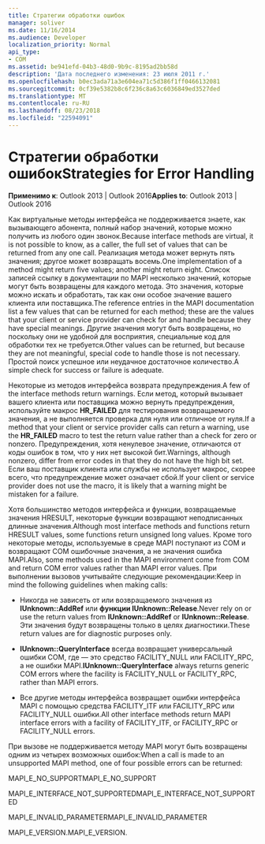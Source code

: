 ```yaml
---
title: Стратегии обработки ошибок
manager: soliver
ms.date: 11/16/2014
ms.audience: Developer
localization_priority: Normal
api_type:
- COM
ms.assetid: be941efd-04b3-48d0-9b9c-8195ad2bb58d
description: 'Дата последнего изменения: 23 июля 2011 г.'
ms.openlocfilehash: b0ec3ada71a3e604ea71c5d386f1ff0466132081
ms.sourcegitcommit: 0cf39e5382b8c6f236c8a63c6036849ed3527ded
ms.translationtype: MT
ms.contentlocale: ru-RU
ms.lasthandoff: 08/23/2018
ms.locfileid: "22594091"
---
```

# <a name="strategies-for-error-handling"></a><span data-ttu-id="1e805-103">Стратегии обработки ошибок</span><span class="sxs-lookup"><span data-stu-id="1e805-103">Strategies for Error Handling</span></span>

  
  
<span data-ttu-id="1e805-104">**Применимо к**: Outlook 2013 | Outlook 2016</span><span class="sxs-lookup"><span data-stu-id="1e805-104">**Applies to**: Outlook 2013 | Outlook 2016</span></span> 
  
<span data-ttu-id="1e805-105">Как виртуальные методы интерфейса не поддерживается знаете, как вызывающего абонента, полный набор значений, которые можно получить из любого один звонок.</span><span class="sxs-lookup"><span data-stu-id="1e805-105">Because interface methods are virtual, it is not possible to know, as a caller, the full set of values that can be returned from any one call.</span></span> <span data-ttu-id="1e805-106">Реализация метода может вернуть пять значения; другое может возвращать восемь.</span><span class="sxs-lookup"><span data-stu-id="1e805-106">One implementation of a method might return five values; another might return eight.</span></span> <span data-ttu-id="1e805-107">Список записей ссылку в документации по MAPI несколько значений, которые могут быть возвращены для каждого метода. Это значения, которые можно искать и обработать, так как они особое значение вашего клиента или поставщика.</span><span class="sxs-lookup"><span data-stu-id="1e805-107">The reference entries in the MAPI documentation list a few values that can be returned for each method; these are the values that your client or service provider can check for and handle because they have special meanings.</span></span> <span data-ttu-id="1e805-108">Другие значения могут быть возвращены, но поскольку они не удобной для восприятия, специальные код для обработки тех не требуется.</span><span class="sxs-lookup"><span data-stu-id="1e805-108">Other values can be returned, but because they are not meaningful, special code to handle those is not necessary.</span></span> <span data-ttu-id="1e805-109">Простой поиск успешное или неудачное достаточное количество.</span><span class="sxs-lookup"><span data-stu-id="1e805-109">A simple check for success or failure is adequate.</span></span>
  
<span data-ttu-id="1e805-110">Некоторые из методов интерфейса возврата предупреждения.</span><span class="sxs-lookup"><span data-stu-id="1e805-110">A few of the interface methods return warnings.</span></span> <span data-ttu-id="1e805-111">Если метод, который вызывает вашего клиента или поставщика можно вернуть предупреждения, используйте макрос **HR_FAILED** для тестирования возвращаемого значения, а не выполняется проверка для нуля или отличное от нуля.</span><span class="sxs-lookup"><span data-stu-id="1e805-111">If a method that your client or service provider calls can return a warning, use the **HR_FAILED** macro to test the return value rather than a check for zero or nonzero.</span></span> <span data-ttu-id="1e805-112">Предупреждения, хотя ненулевое значение, отличаются от коды ошибок в том, что у них нет высокой бит.</span><span class="sxs-lookup"><span data-stu-id="1e805-112">Warnings, although nonzero, differ from error codes in that they do not have the high bit set.</span></span> <span data-ttu-id="1e805-113">Если ваш поставщик клиента или службы не использует макрос, скорее всего, что предупреждение может означает сбой.</span><span class="sxs-lookup"><span data-stu-id="1e805-113">If your client or service provider does not use the macro, it is likely that a warning might be mistaken for a failure.</span></span> 
  
<span data-ttu-id="1e805-114">Хотя большинство методов интерфейса и функции, возвращаемые значения HRESULT, некоторые функции возвращают неподписанных длинные значения.</span><span class="sxs-lookup"><span data-stu-id="1e805-114">Although most interface methods and functions return HRESULT values, some functions return unsigned long values.</span></span> <span data-ttu-id="1e805-115">Кроме того некоторые методы, используемые в среде MAPI поступают из COM и возвращают COM ошибочные значения, а не значения ошибка MAPI.</span><span class="sxs-lookup"><span data-stu-id="1e805-115">Also, some methods used in the MAPI environment come from COM and return COM error values rather than MAPI error values.</span></span> <span data-ttu-id="1e805-116">При выполнении вызовов учитывайте следующие рекомендации:</span><span class="sxs-lookup"><span data-stu-id="1e805-116">Keep in mind the following guidelines when making calls:</span></span>
  
- <span data-ttu-id="1e805-117">Никогда не зависеть от или возвращаемого значения из **IUnknown::AddRef** или **функции IUnknown::Release**.</span><span class="sxs-lookup"><span data-stu-id="1e805-117">Never rely on or use the return values from **IUnknown::AddRef** or **IUnknown::Release**.</span></span> <span data-ttu-id="1e805-118">Эти значения будут возвращены только в целях диагностики.</span><span class="sxs-lookup"><span data-stu-id="1e805-118">These return values are for diagnostic purposes only.</span></span> 
    
- <span data-ttu-id="1e805-119">**IUnknown::QueryInterface** всегда возвращает универсальный ошибки COM, где — это средство FACILITY_NULL или FACILITY_RPC, а не ошибки MAPI.</span><span class="sxs-lookup"><span data-stu-id="1e805-119">**IUnknown::QueryInterface** always returns generic COM errors where the facility is FACILITY_NULL or FACILITY_RPC, rather than MAPI errors.</span></span> 
    
- <span data-ttu-id="1e805-120">Все другие методы интерфейса возвращает ошибки интерфейса MAPI с помощью средства FACILITY_ITF или FACILITY_RPC или FACILITY_NULL ошибки.</span><span class="sxs-lookup"><span data-stu-id="1e805-120">All other interface methods return MAPI interface errors with a facility of FACILITY_ITF, or FACILITY_RPC or FACILITY_NULL errors.</span></span>
    
<span data-ttu-id="1e805-121">При вызове не поддерживается методу MAPI могут быть возвращены одним из четырех возможных ошибок:</span><span class="sxs-lookup"><span data-stu-id="1e805-121">When a call is made to an unsupported MAPI method, one of four possible errors can be returned:</span></span> 
  
<span data-ttu-id="1e805-122">MAPI_E_NO_SUPPORT</span><span class="sxs-lookup"><span data-stu-id="1e805-122">MAPI_E_NO_SUPPORT</span></span>
  
<span data-ttu-id="1e805-123">MAPI_E_INTERFACE_NOT_SUPPORTED</span><span class="sxs-lookup"><span data-stu-id="1e805-123">MAPI_E_INTERFACE_NOT_SUPPORTED</span></span>
  
<span data-ttu-id="1e805-124">MAPI_E_INVALID_PARAMETER</span><span class="sxs-lookup"><span data-stu-id="1e805-124">MAPI_E_INVALID_PARAMETER</span></span>
  
<span data-ttu-id="1e805-125">MAPI_E_VERSION.</span><span class="sxs-lookup"><span data-stu-id="1e805-125">MAPI_E_VERSION.</span></span> 
  


